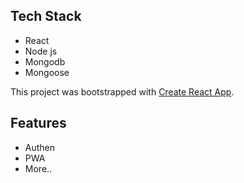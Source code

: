 ## Tech Stack

- React
- Node js
- Mongodb
- Mongoose

This project was bootstrapped with [Create React App](https://github.com/facebook/create-react-app).

## Features
- Authen
- PWA
- More..
